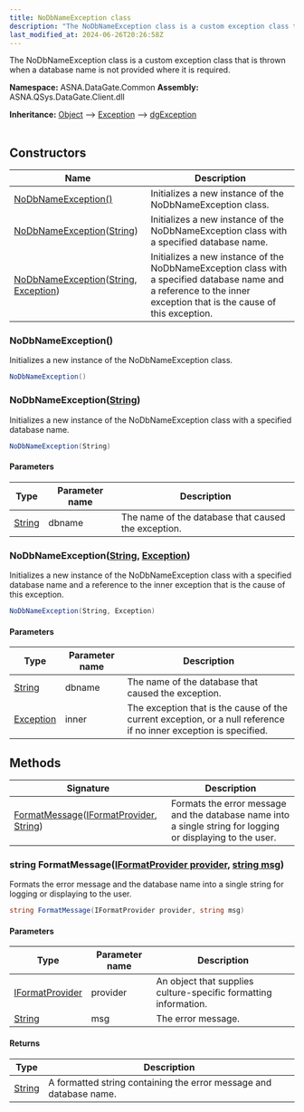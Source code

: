 ```yaml
---
title: NoDbNameException class
description: "The NoDbNameException class is a custom exception class that is thrown when a database name is not provided where it is required. "
last_modified_at: 2024-06-26T20:26:58Z
---
```


The NoDbNameException class is a custom exception class that is thrown when a database name is not provided where it is required.

**Namespace:** ASNA.DataGate.Common
**Assembly:** ASNA.QSys.DataGate.Client.dll

**Inheritance:** [Object](https://docs.microsoft.com/en-us/dotnet/api/system.object) --> [Exception](https://docs.microsoft.com/en-us/dotnet/api/system.exception) --> [dgException](/reference/datagate/datagate-common/dg-exception.html)
<br>
<br>

## Constructors

| Name | Description |
| --- | --- |
| [NoDbNameException()](#nodbnameexception) | Initializes a new instance of the NoDbNameException class.
| [NoDbNameException](#nodbnameexceptionstring)([String](https://docs.microsoft.com/en-us/dotnet/api/system.string)) | Initializes a new instance of the NoDbNameException class with a specified database name.
| [NoDbNameException](#nodbnameexceptionstring-exception)([String](https://docs.microsoft.com/en-us/dotnet/api/system.string), [Exception](https://docs.microsoft.com/en-us/dotnet/api/system.exception)) | Initializes a new instance of the NoDbNameException class with a specified database name and a reference to the inner exception that is the cause of this exception.

### NoDbNameException()

Initializes a new instance of the NoDbNameException class.

```cs
NoDbNameException()
```

### NoDbNameException([String](https://docs.microsoft.com/en-us/dotnet/api/system.string))

Initializes a new instance of the NoDbNameException class with a specified database name.

```cs
NoDbNameException(String)
```

#### Parameters

| Type | Parameter name | Description
| --- | --- | ---
| [String](https://docs.microsoft.com/en-us/dotnet/api/system.string) | dbname | The name of the database that caused the exception.

### NoDbNameException([String](https://docs.microsoft.com/en-us/dotnet/api/system.string), [Exception](https://docs.microsoft.com/en-us/dotnet/api/system.exception))

Initializes a new instance of the NoDbNameException class with a specified database name and a reference to the inner exception that is the cause of this exception.

```cs
NoDbNameException(String, Exception)
```

#### Parameters

| Type | Parameter name | Description
| --- | --- | ---
| [String](https://docs.microsoft.com/en-us/dotnet/api/system.string) | dbname | The name of the database that caused the exception.
| [Exception](https://docs.microsoft.com/en-us/dotnet/api/system.exception) | inner | The exception that is the cause of the current exception, or a null reference if no inner exception is specified.

## Methods

| Signature | Description |
| --- | --- |
| [FormatMessage](#string-formatmessageiformatprovider-provider-string-msg)([IFormatProvider](https://learn.microsoft.com/en-us/dotnet/api/system.iformatprovider?view=net-8.0), [String](https://docs.microsoft.com/en-us/dotnet/api/system.string)) | Formats the error message and the database name into a single string for logging or displaying to the user.

### string FormatMessage([IFormatProvider provider](https://learn.microsoft.com/en-us/dotnet/api/system.iformatprovider?view=net-8.0), [string msg](https://learn.microsoft.com/en-us/dotnet/api/system.string?view=net-8.0))

Formats the error message and the database name into a single string for logging or displaying to the user.

```cs
string FormatMessage(IFormatProvider provider, string msg)
```

#### Parameters

| Type | Parameter name | Description
| --- | --- | ---
| [IFormatProvider](https://learn.microsoft.com/en-us/dotnet/api/system.iformatprovider?view=net-8.0) | provider | An object that supplies culture-specific formatting information.
| [String](https://docs.microsoft.com/en-us/dotnet/api/system.string) | msg | The error message.

#### Returns

| Type | Description
| --- | ---
| [String](https://docs.microsoft.com/en-us/dotnet/api/system.string) | A formatted string containing the error message and database name.
